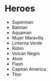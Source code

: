 # Heroes

* Superman
* Batman
* Aquaman
* Mujer Maravilla
* Linterna Verde
* Robin
* Volcán Negro
* Atom
* Flash
* Capitan America
* Thor

